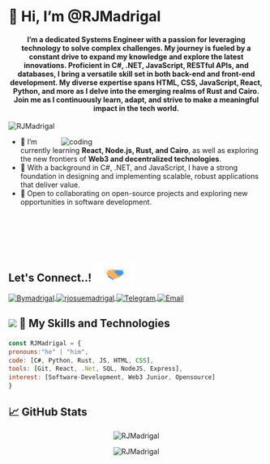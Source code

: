 # 👋 Hi, I’m @RJMadrigal

<h4 align="center">I’m a dedicated Systems Engineer with a passion for leveraging technology to solve complex challenges. My journey is fueled by a constant drive to expand my knowledge and explore the latest innovations. Proficient in C#, .NET, JavaScript, RESTful APIs, and databases, I bring a versatile skill set in both back-end and front-end development. My diverse expertise spans HTML, CSS, JavaScript, React, Python, and more as I delve into the emerging realms of Rust and Cairo. Join me as I continuously learn, adapt, and strive to make a meaningful impact in the tech world.</h4>

<p align="left"> <img src="https://komarev.com/ghpvc/?username=RJMadrigal&label=Profile%20views&color=0e75b6&style=flat" alt="RJMadrigal" /> </p>

<img  align="right" alt="coding" width="400" src="https://i.pinimg.com/originals/81/17/8b/81178b47a8598f0c81c4799f2cdd4057.gif">

- 🌱 I’m currently learning **React, Node.js, Rust, and Cairo**, as well as exploring the new frontiers of **Web3 and decentralized technologies**.
- 💼 With a background in C#, .NET, and JavaScript, I have a strong foundation in designing and implementing scalable, robust applications that deliver value.
- 🤝 Open to collaborating on open-source projects and exploring new opportunities in software development.

<br><br><br><br>

## <b>Let's Connect..!</b> <img src="https://github.com/0xAbdulKhalid/0xAbdulKhalid/raw/main/assets/mdImages/handshake.gif" width="80">

<p align="left">
  <a href="https://twitter.com/bymadrigal" target="blank">
    <img align="center" src="https://img.shields.io/badge/Twitter-1DA1F2?style=for-the-badge&logo=twitter&logoColor=white" alt="Bymadrigal" height="30" />
  </a>
  <a href="https://www.linkedin.com/in/rjosuemadrigal/" target="blank">
    <img align="center" src="https://img.shields.io/badge/LinkedIn-0077B5?style=for-the-badge&logo=linkedin&logoColor=white" alt="rjosuemadrigal" height="30" />
  </a>
  <a href="https://t.me/bymadrigal" target="blank">
    <img align="center" src="https://img.shields.io/badge/Telegram-2CA5E0?style=for-the-badge&logo=telegram&logoColor=white" alt="Telegram" height="30" />
  </a>
  <a href="mailto:josuemadrigalvevo@gmail.com" target="blank">
    <img align="center" src="https://img.shields.io/badge/Email-D14836?style=for-the-badge&logo=gmail&logoColor=white" alt="Email" height="30" />
  </a>
</p>

## <img src="https://media2.giphy.com/media/QssGEmpkyEOhBCb7e1/giphy.gif?cid=ecf05e47a0n3gi1bfqntqmob8g9aid1oyj2wr3ds3mg700bl&rid=giphy.gif" width ="25"> 🚀 My Skills and Technologies
```js
const RJMadrigal = {
pronouns:"he" | "him",
code: [C#, Python, Rust, JS, HTML, CSS],
tools: [Git, React, .Net, SQL, NodeJS, Express],
interest: [Software-Development, Web3 Junior, Opensource]
}
```


## 📈 GitHub Stats

<p align="center">
  <img src="https://github-readme-stats.vercel.app/api/top-langs?username=RJMadrigal&show_icons=true&locale=en&layout=compact" alt="RJMadrigal" />
</p>

<p align="center">
  <img src="https://github-readme-streak-stats.herokuapp.com/?user=RJMadrigal&" alt="RJMadrigal" />
</p>




